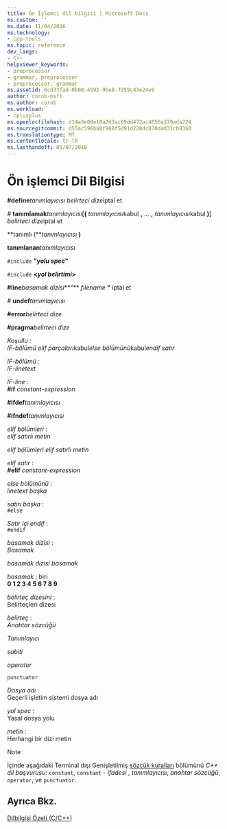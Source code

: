 ```yaml
---
title: Ön İşlemci dil bilgisi | Microsoft Docs
ms.custom: ''
ms.date: 11/04/2016
ms.technology:
- cpp-tools
ms.topic: reference
dev_langs:
- C++
helpviewer_keywords:
- preprocessor
- grammar, preprocessor
- preprocessor, grammar
ms.assetid: 6cd33fad-0b08-4592-9be8-7359c43e24e9
author: corob-msft
ms.author: corob
ms.workload:
- cplusplus
ms.openlocfilehash: d14a3e00e18a2d3ac69dd472ac4056a379ada224
ms.sourcegitcommit: d55ac596ba8f908f5d91d228dc070dad31cb8360
ms.translationtype: MT
ms.contentlocale: tr-TR
ms.lasthandoff: 05/07/2018
---
```

# <a name="preprocessor-grammar"></a>Ön işlemci Dil Bilgisi
**#define***tanımlayıcısı* *belirteci dize*iptal et  
  
 *#* **tanımlamak***tanımlayıcısı*[**(** *tanımlayıcısı*kabul **,** *...*  **,** *tanımlayıcısı*kabul **)**] *belirteci dize*iptal et  
  
 **tanımlı (***tanımlayıcısı* **)**  
  
 **tanımlanan***tanımlayıcısı*  
  
 `#include` **"***yolu spec***"**  
  
 `#include` **\<***yol belirtimi***>**  
  
 **#line***basamak dizisi***"** *filename* **"** iptal et      
  
 *#* **undef***tanımlayıcısı*  
  
 **#error***belirteci dize*  
  
 **#pragma***belirteci dize*   
  
 *Koşullu* :  
 *IF-bölümü elif parçaları*kabul*else bölümünü*kabul*endif satır*  
  
 *IF-bölümü* :  
 *IF-linetext*  
  
 *IF-line* :  
 **#if**  *constant-expression*  
  
 **#ifdef***tanımlayıcısı*   
  
 **#ifndef***tanımlayıcısı*   
  
 *elif bölümleri* :  
 *elif satırlı metin*  
  
 *elif bölümleri elif satırlı metin*  
  
 *elif satır* :  
 **#elif**  *constant-expression*  
  
 *else bölümünü* :  
 *linetext başka*  
  
 *satırı başka* :  
 `#else`  
  
 *Satır içi endif* :  
 `#endif`  
  
 *basamak dizisi* :  
 *Basamak*  
  
 *basamak dizisi basamak*  
  
 *basamak* : biri  
 **0 1 2 3 4 5 6 7 8 9**  
  
 *belirteç dizesini* :  
 Belirteçleri dizesi  
  
 *belirteç* :  
 *Anahtar sözcüğü*  
  
 *Tanımlayıcı*  
  
 *sabiti*  
  
 *operator*  
  
 `punctuator`  
  
 *Dosya adı* :  
 Geçerli işletim sistemi dosya adı  
  
 *yol spec* :  
 Yasal dosya yolu  
  
 *metin* :  
 Herhangi bir dizi metin  
  
> [!NOTE]
>  İçinde aşağıdaki Terminal dışı Genişletilmiş [sözcük kuralları](../cpp/lexical-conventions.md) bölümünü *C++ dil başvurusu*: `constant`, `constant` - *ifadesi* , *tanımlayıcısı*, *anahtar sözcüğü*, `operator`, ve `punctuator`.  
  
## <a name="see-also"></a>Ayrıca Bkz.  
 [Dilbilgisi Özeti (C/C++)](../preprocessor/grammar-summary-c-cpp.md)